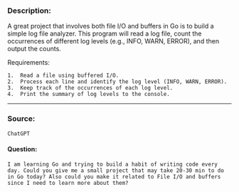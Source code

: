 ### Description: 
A great project that involves both file I/O and buffers in Go is to build a simple log file analyzer. This program will read a log file, count the occurrences of different log levels (e.g., INFO, WARN, ERROR), and then output the counts.

Requirements:

	1.	Read a file using buffered I/O.
	2.	Process each line and identify the log level (INFO, WARN, ERROR).
	3.	Keep track of the occurrences of each log level.
	4.	Print the summary of log levels to the console.
-----------------------

### Source:
	ChatGPT
#### Question:
	I am learning Go and trying to build a habit of writing code every day. Could you give me a small project that may take 20-30 min to do in Go today? Also could you make it related to File I/O and buffers since I need to learn more about them?